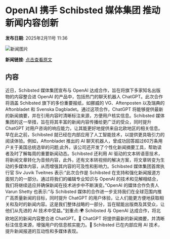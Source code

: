 # OpenAI 携手 Schibsted 媒体集团 推动新闻内容创新

**发布日期**: 2025年2月11号 11:36

![新闻图片](https://upload.chinaz.com/2025/0211/6387487056021737093978399.png)

**新闻链接**: [点击查看原文](https://www.aibase.com/zh/news/15250)

## 内容

近日，Schibsted 媒体集团宣布与 OpenAI 达成合作，旨在将旗下多家知名出版物的内容整合进 OpenAI 的产品中，包括热门的聊天机器人 ChatGPT。此次合作将涵盖 Schibsted 旗下的多份重要报纸，如挪威的 VG、Aftenposten 以及瑞典的 Aftonbladet 和 Svenska Dagbladet。通过这项合作，ChatGPT 将能够提供最新的新闻摘要，并在引用内容时清晰标注来源，方便用户核实信息。Schibsted 媒体集团的这一举措，旨在将其丰富的新闻内容传播给更广泛的受众，同时提升 ChatGPT 对用户咨询的响应能力，让其能更好地提供来自北欧地区的相关信息。早在此之前，Schibsted 就已经在内部应用了人工智能技术，以提供更具吸引力的阅读体验。例如，Aftonbladet 推出的 AI 聊天机器人，曾成功回答超过60万条用户关于美国总统选举的问题;此外，该公司还开发了个性化新闻摘要工具，帮助读者及时了解每周的重要新闻动态。Schibsted 还利用 AI 驱动的文本转语音技术，将新闻文章转化为音频内容，此外，还有文本转视频的解决方案，将文章转变为生动的多媒体内容，从而增强其内容的可及性和影响力。Schibsted 媒体集团首席执行官 Siv Juvik Tveitnes 表示:“此次合作是 Schibsted 在支持和强化新闻报道方面努力的一部分。通过将我们的编辑专业知识与 OpenAI 的技术和见解相结合，我们将继续适应并确保新闻在技术进步中不断演变。”OpenAI 的媒体合作负责人 Varun Shetty 也表示:“与 Schibsted 媒体的合作进一步支持我们在全球范围内推广高质量新闻的目标，同时提升 ChatGPT 的用户体验，让人们能更方便地获取相关和及时的新闻内容。这是我们整体战略的一部分，旨在赋能出版商及其受众，让他们从先进的 AI 技术中受益。”划重点:🌍 Schibsted 与 OpenAI 达成合作，将北欧地区的新闻内容整合进 ChatGPT。📰 ChatGPT 将提供最新的新闻摘要，并清晰标注信息来源，增强用户的信息核实能力。🤖 Schibsted 已在内部应用 AI 技术，提升新闻报道的互动性和多媒体表现。
